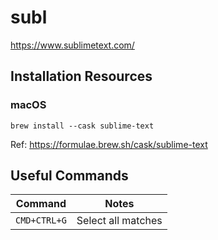 # subl

<https://www.sublimetext.com/>

## Installation Resources

### macOS

```
brew install --cask sublime-text
```

Ref: <https://formulae.brew.sh/cask/sublime-text>

## Useful Commands

| Command | Notes |
|---------|-------|
|`CMD+CTRL+G` | Select all matches |
